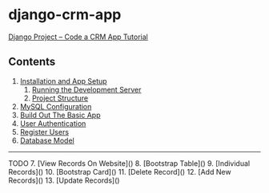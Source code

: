 # django-crm-app

[Django Project – Code a CRM App Tutorial](https://www.youtube.com/watch?v=t10QcFx7d5k)

## Contents

1. [Installation and App Setup](./docu/installation-and-app-setup.md)
    1. [Running the Development Server]()
    2. [Project Structure](./docu/project-structure.md)
2. [MySQL Configuration](./docu/mysql-configuration.md)
3. [Build Out The Basic App](./docu/build-out-the-basic-app.md)
4. [User Authentication](./docu/user-authentication.md)
5. [Register Users](docu/register-users.md)
6. [Database Model](docu/database-model.md)

<hr>
TODO
7. [View Records On Website]()
8. [Bootstrap Table]()
9. [Individual Records]()
10. [Bootstrap Card]()
11. [Delete Record]()
12. [Add New Records]()
13. [Update Records]()


